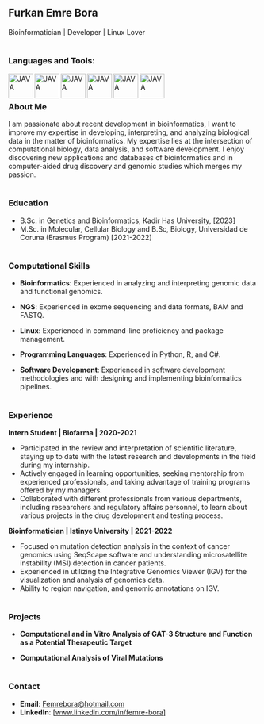 ## Furkan Emre Bora

Bioinformatician | Developer | Linux Lover
#

### Languages and Tools:
<img align="left" alt="JAVA" width="50px"  img src="https://cdn.jsdelivr.net/gh/devicons/devicon/icons/python/python-original.svg" />
<img align="left" alt="JAVA" width="50px" src="https://cdn.jsdelivr.net/gh/devicons/devicon/icons/linux/linux-original.svg" />
<img align="left" alt="JAVA" width="50px"  src="https://cdn.jsdelivr.net/gh/devicons/devicon/icons/pycharm/pycharm-original-wordmark.svg" />
<img align="left" alt="JAVA" width="50px"  src="https://cdn.jsdelivr.net/gh/devicons/devicon/icons/visualstudio/visualstudio-plain-wordmark.svg" />
<img align="left" alt="JAVA" width="50px"  src="https://cdn.jsdelivr.net/gh/devicons/devicon/icons/csharp/csharp-original.svg" />
<img align="left" alt="JAVA" width="50px" src="https://cdn.jsdelivr.net/gh/devicons/devicon/icons/git/git-original.svg" />


<br />

#

### About Me

I am passionate about recent development in bioinformatics, I want to improve my expertise in developing, interpreting, and analyzing biological data in the matter of bioinformatics. My expertise lies at the intersection of computational biology, data analysis, and software development. I enjoy discovering new applications and databases of bioinformatics and in computer-aided drug discovery and genomic studies which merges my passion.

#
### Education

- B.Sc. in Genetics and Bioinformatics, Kadir Has University, [2023]
- M.Sc. in Molecular, Cellular Biology and B.Sc, Biology, Universidad de Coruna (Erasmus Program) [2021-2022]
#
  
### Computational Skills

- **Bioinformatics**: Experienced in analyzing and interpreting genomic data and functional genomics.

- **NGS**: Experienced in exome sequencing and data formats, BAM and FASTQ.

- **Linux**: Experienced in command-line proficiency and package management.

- **Programming Languages**: Experienced in Python, R, and C#.

- **Software Development**: Experienced in software development methodologies and with designing and implementing bioinformatics pipelines.
#

### Experience

**Intern Student | Biofarma | 2020-2021**
- Participated in the review and interpretation of scientific literature, staying up to date with the latest research and developments in the field during my internship.
- Actively engaged in learning opportunities, seeking mentorship from experienced professionals, and taking advantage of training programs offered by my managers.
- Collaborated with different professionals from various departments, including researchers and regulatory affairs personnel, to learn about various projects in the drug development and testing process.

**Bioinformatician | Istinye University | 2021-2022**
- Focused on mutation detection analysis in the context of cancer genomics using SeqScape software and understanding microsatellite instability (MSI) detection in
cancer patients.
- Experienced in utilizing the Integrative Genomics Viewer (IGV) for the visualization and analysis of genomics data.
- Ability to region navigation, and genomic annotations on IGV.
#

### Projects

- **Computational and in Vitro Analysis of GAT-3 Structure and
Function as a Potential Therapeutic Target**

- **Computational Analysis of Viral Mutations**
#

### Contact

- **Email**: Femrebora@hotmail.com
- **LinkedIn**: [www.linkedin.com/in/femre-bora]
